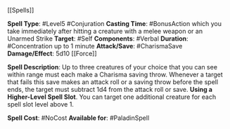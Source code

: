 [[Spells]]

**Spell Type**: #Level5 #Conjuration 
**Casting Time**: #BonusAction which you take immediately after hitting a creature with a melee weapon or an Unarmed Strike
**Target**: #Self 
**Components**: #Verbal 
**Duration**: #Concentration up to 1 minute
**Attack/Save**: #CharismaSave 
**Damage/Effect**: 5d10 [[Force]]

**Spell Description**: 
	Up to three creatures of your choice that you can see within range must each make a Charisma saving throw. Whenever a target that fails this save makes an attack roll or a saving throw before the spell ends, the target must subtract 1d4 from the attack roll or save. 
	**Using a Higher-Level Spell Slot**. You can target one additional creature for each spell slot level above 1.

**Spell Cost**: #NoCost 
**Available for**: #PaladinSpell 